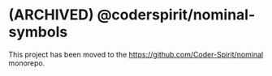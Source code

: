 # (ARCHIVED) @coderspirit/nominal-symbols

This project has been moved to the https://github.com/Coder-Spirit/nominal monorepo.
